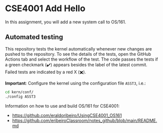 # CSE4001 Add Hello

In this assignment, you will add a new system call to OS/161. 


## Automated testing
This repository tests the kernel automatically whenever new changes are pushed to the repository. To see the details of the tests, open the GitHub Actions tab and select the workflow of the test. The code passes the tests if a green checkmark (✔️) appears besides the label of the latest commit. Failed tests are indicated by a red X (✖️). 



**Important**: Configure the kernel using the configuration file `ASST3`, i.e.: 
```bash
cd kern/conf/
./config ASST3
```

Information on how to use and build OS/161 for CSE4001: 
- https://github.com/eraldoribeiro/UsingCSE4001_OS161
- https://github.com/eribeiroClassroom/notes_github/blob/main/README.md



